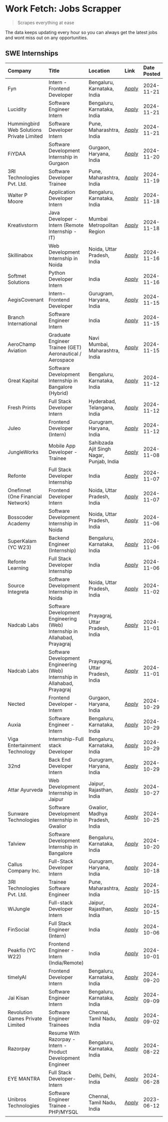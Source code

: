 # Work Fetch: Jobs Scrapper
> Scrapes everything at ease

The data keeps updating every hour so you can always get the latest jobs and wont miss out on any opportunities.

## SWE Internships
<!--START_SECTION:workfetch-->
| Company                                   | Title                                                                     | Location                                  | Link                                                                                                                                                                                                                                            | Date Posted   |
|:------------------------------------------|:--------------------------------------------------------------------------|:------------------------------------------|:------------------------------------------------------------------------------------------------------------------------------------------------------------------------------------------------------------------------------------------------|:--------------|
| Fyn                                       | Intern - Frontend Developer                                               | Bengaluru, Karnataka, India               | [Apply](https://in.linkedin.com/jobs/view/intern-frontend-developer-at-fyn-4079706595?position=21&pageNum=0&refId=56pfBchDXGSV2ug7GW%2B7Bw%3D%3D&trackingId=jd%2F%2BeRlXITBerZ723z8Hog%3D%3D)                                                   | 2024-11-21    |
| Lucidity                                  | Software Engineer Intern                                                  | Bengaluru, Karnataka, India               | [Apply](https://in.linkedin.com/jobs/view/software-engineer-intern-at-lucidity-4081805788?position=34&pageNum=0&refId=56pfBchDXGSV2ug7GW%2B7Bw%3D%3D&trackingId=1F4d4J8qYfk%2B8MEomMO%2F7Q%3D%3D)                                               | 2024-11-21    |
| Hummingbird Web Solutions Private Limited | Software Developer Intern                                                 | Pune, Maharashtra, India                  | [Apply](https://in.linkedin.com/jobs/view/software-developer-intern-at-hummingbird-web-solutions-private-limited-4079796998?position=58&pageNum=0&refId=56pfBchDXGSV2ug7GW%2B7Bw%3D%3D&trackingId=EctIlDissU3FmNxqOx1uOQ%3D%3D)                 | 2024-11-21    |
| FiYDAA                                    | Software Development Internship in Gurgaon                                | Gurgaon, Haryana, India                   | [Apply](https://in.linkedin.com/jobs/view/software-development-internship-in-gurgaon-at-fiydaa-4080399455?position=29&pageNum=0&refId=56pfBchDXGSV2ug7GW%2B7Bw%3D%3D&trackingId=HamJb5pOq1WapxTh3tTjvQ%3D%3D)                                   | 2024-11-20    |
| 3RI Technologies Pvt. Ltd.                | Software Developer Trainee                                                | Pune, Maharashtra, India                  | [Apply](https://in.linkedin.com/jobs/view/software-developer-trainee-at-3ri-technologies-pvt-ltd-4080283578?position=20&pageNum=0&refId=56pfBchDXGSV2ug7GW%2B7Bw%3D%3D&trackingId=IXVm8LIp%2FTuZdtyqICsTkg%3D%3D)                               | 2024-11-19    |
| Walter P Moore                            | Application Developer Intern                                              | Bengaluru, Karnataka, India               | [Apply](https://in.linkedin.com/jobs/view/application-developer-intern-at-walter-p-moore-4077126811?position=26&pageNum=0&refId=56pfBchDXGSV2ug7GW%2B7Bw%3D%3D&trackingId=sW4Ci%2BJUTXAdozQtmaB1Sg%3D%3D)                                       | 2024-11-18    |
| Kreativstorm                              | Java Developer - Intern (Remote Internship - IT)                          | Mumbai Metropolitan Region                | [Apply](https://in.linkedin.com/jobs/view/java-developer-intern-remote-internship-it-at-kreativstorm-4079340084?position=35&pageNum=0&refId=56pfBchDXGSV2ug7GW%2B7Bw%3D%3D&trackingId=p%2FQ%2FIFxkKknAZaTmHJ8r5g%3D%3D)                         | 2024-11-18    |
| Skillinabox                               | Web Development Internship in Noida                                       | Noida, Uttar Pradesh, India               | [Apply](https://in.linkedin.com/jobs/view/web-development-internship-in-noida-at-skillinabox-4077783016?position=31&pageNum=0&refId=56pfBchDXGSV2ug7GW%2B7Bw%3D%3D&trackingId=qVaGB%2BSwIBDu1ou73ADPew%3D%3D)                                   | 2024-11-16    |
| Softmet Solutions                         | Python Developer Intern                                                   | India                                     | [Apply](https://in.linkedin.com/jobs/view/python-developer-intern-at-softmet-solutions-4077988782?position=56&pageNum=0&refId=56pfBchDXGSV2ug7GW%2B7Bw%3D%3D&trackingId=PCdYYAA%2F0i3PQ5Im%2BzUNQw%3D%3D)                                       | 2024-11-16    |
| AegisCovenant                             | Intern- Frontend Developer                                                | Gurugram, Haryana, India                  | [Apply](https://in.linkedin.com/jobs/view/intern-frontend-developer-at-aegiscovenant-4077391475?position=28&pageNum=0&refId=56pfBchDXGSV2ug7GW%2B7Bw%3D%3D&trackingId=To1VL7%2FHCmR7MZl1gqG5XA%3D%3D)                                           | 2024-11-15    |
| Branch International                      | Software Engineer Intern                                                  | India                                     | [Apply](https://in.linkedin.com/jobs/view/software-engineer-intern-at-branch-international-4054425650?position=44&pageNum=0&refId=56pfBchDXGSV2ug7GW%2B7Bw%3D%3D&trackingId=ppV%2F%2B%2BbaGN%2BDN7Qp5nantg%3D%3D)                               | 2024-11-15    |
| AeroChamp Aviation                        | Graduate Engineer Trainee (GET) Aeronautical / Aerospace                  | Navi Mumbai, Maharashtra, India           | [Apply](https://in.linkedin.com/jobs/view/graduate-engineer-trainee-get-aeronautical-aerospace-at-aerochamp-aviation-4075807848?position=48&pageNum=0&refId=56pfBchDXGSV2ug7GW%2B7Bw%3D%3D&trackingId=fQ9Bp%2BLvm7g2dBqR8MrsWA%3D%3D)           | 2024-11-15    |
| Great Kapital                             | Software Development Internship in Bangalore (Hybrid)                     | Bengaluru, Karnataka, India               | [Apply](https://in.linkedin.com/jobs/view/software-development-internship-in-bangalore-hybrid-at-great-kapital-4074322094?position=22&pageNum=0&refId=56pfBchDXGSV2ug7GW%2B7Bw%3D%3D&trackingId=SVe%2B9m9iX23F8PkvPXg2KA%3D%3D)                 | 2024-11-12    |
| Fresh Prints                              | Full Stack Developer Intern                                               | Hyderabad, Telangana, India               | [Apply](https://in.linkedin.com/jobs/view/full-stack-developer-intern-at-fresh-prints-4074759619?position=36&pageNum=0&refId=56pfBchDXGSV2ug7GW%2B7Bw%3D%3D&trackingId=0PnjWPKjSSOK9dmtflMTng%3D%3D)                                            | 2024-11-12    |
| Juleo                                     | Frontend Developer (Intern)                                               | Gurugram, Haryana, India                  | [Apply](https://in.linkedin.com/jobs/view/frontend-developer-intern-at-juleo-4072443159?position=45&pageNum=0&refId=56pfBchDXGSV2ug7GW%2B7Bw%3D%3D&trackingId=2Aa3weW12%2BmJ7631%2FL6PLQ%3D%3D)                                                 | 2024-11-12    |
| JungleWorks                               | Mobile App Developer - Trainee                                            | Sahibzada Ajit Singh Nagar, Punjab, India | [Apply](https://in.linkedin.com/jobs/view/mobile-app-developer-trainee-at-jungleworks-4069768065?position=57&pageNum=0&refId=56pfBchDXGSV2ug7GW%2B7Bw%3D%3D&trackingId=OeBwNwKdCmzcVO6wVXbLaw%3D%3D)                                            | 2024-11-08    |
| Refonte                                   | Full Stack Developer Internship                                           | India                                     | [Apply](https://in.linkedin.com/jobs/view/full-stack-developer-internship-at-refonte-4071576773?position=30&pageNum=0&refId=56pfBchDXGSV2ug7GW%2B7Bw%3D%3D&trackingId=jDmiDQWicg7fvta0%2FEwFpA%3D%3D)                                           | 2024-11-07    |
| Onefinnet (One Financial Network)         | Frontend Developer Intern                                                 | Noida, Uttar Pradesh, India               | [Apply](https://in.linkedin.com/jobs/view/frontend-developer-intern-at-onefinnet-one-financial-network-4067260672?position=46&pageNum=0&refId=56pfBchDXGSV2ug7GW%2B7Bw%3D%3D&trackingId=HXvc1DZQ%2FId5Aucd%2BiO%2FsA%3D%3D)                     | 2024-11-07    |
| Bosscoder Academy                         | Software Development Internship in Noida                                  | Noida, Uttar Pradesh, India               | [Apply](https://in.linkedin.com/jobs/view/software-development-internship-in-noida-at-bosscoder-academy-4070090866?position=12&pageNum=0&refId=56pfBchDXGSV2ug7GW%2B7Bw%3D%3D&trackingId=z9jCjHu7kGercAouXBoOyQ%3D%3D)                          | 2024-11-06    |
| SuperKalam (YC W23)                       | Backend Engineer (Internship)                                             | Bengaluru, Karnataka, India               | [Apply](https://in.linkedin.com/jobs/view/backend-engineer-internship-at-superkalam-yc-w23-4069134451?position=25&pageNum=0&refId=56pfBchDXGSV2ug7GW%2B7Bw%3D%3D&trackingId=fQKsjnHj5ZZmiSCZHPVxPg%3D%3D)                                       | 2024-11-06    |
| Refonte Learning                          | Full Stack Developer Internship                                           | India                                     | [Apply](https://in.linkedin.com/jobs/view/full-stack-developer-internship-at-refonte-learning-4070516081?position=38&pageNum=0&refId=56pfBchDXGSV2ug7GW%2B7Bw%3D%3D&trackingId=%2BdW5niekaMfwpOd4XzV6uA%3D%3D)                                  | 2024-11-06    |
| Source Integreta                          | Software Development Internship in Noida                                  | Noida, Uttar Pradesh, India               | [Apply](https://in.linkedin.com/jobs/view/software-development-internship-in-noida-at-source-integreta-4066120527?position=14&pageNum=0&refId=56pfBchDXGSV2ug7GW%2B7Bw%3D%3D&trackingId=PmjUh7U8hR4wnwuhlRAY0g%3D%3D)                           | 2024-11-02    |
| Nadcab Labs                               | Software Development Engineering (Web) Internship in Allahabad, Prayagraj | Prayagraj, Uttar Pradesh, India           | [Apply](https://in.linkedin.com/jobs/view/software-development-engineering-web-internship-in-allahabad-prayagraj-at-nadcab-labs-4064934919?position=2&pageNum=0&refId=56pfBchDXGSV2ug7GW%2B7Bw%3D%3D&trackingId=Sea68hVPMJob2u29gtWfDw%3D%3D)   | 2024-11-01    |
| Nadcab Labs                               | Software Development Engineering (Web) Internship in Allahabad, Prayagraj | Prayagraj, Uttar Pradesh, India           | [Apply](https://in.linkedin.com/jobs/view/software-development-engineering-web-internship-in-allahabad-prayagraj-at-nadcab-labs-4064940107?position=3&pageNum=0&refId=56pfBchDXGSV2ug7GW%2B7Bw%3D%3D&trackingId=qC8v4GmRN9OKT6NSB1XM%2BQ%3D%3D) | 2024-11-01    |
| Nected                                    | Frontend Developer - Intern                                               | Gurgaon, Haryana, India                   | [Apply](https://in.linkedin.com/jobs/view/frontend-developer-intern-at-nected-4060911002?position=8&pageNum=0&refId=56pfBchDXGSV2ug7GW%2B7Bw%3D%3D&trackingId=6zZMcYRIFtCNxUGIgjWTFg%3D%3D)                                                     | 2024-10-29    |
| Auxia                                     | Software Engineer - Intern                                                | Bengaluru, Karnataka, India               | [Apply](https://in.linkedin.com/jobs/view/software-engineer-intern-at-auxia-4060904544?position=18&pageNum=0&refId=56pfBchDXGSV2ug7GW%2B7Bw%3D%3D&trackingId=VWaPSHpSJOuT47NDO1Ogog%3D%3D)                                                      | 2024-10-29    |
| Viga Entertainment Technology             | Internship-Full stack Developer                                           | Bengaluru, Karnataka, India               | [Apply](https://in.linkedin.com/jobs/view/internship-full-stack-developer-at-viga-entertainment-technology-4061962911?position=39&pageNum=0&refId=56pfBchDXGSV2ug7GW%2B7Bw%3D%3D&trackingId=RWwq6Hj%2B1o%2BxIMrTRNsfzg%3D%3D)                   | 2024-10-29    |
| 32nd                                      | Back End Developer Intern                                                 | Gurugram, Haryana, India                  | [Apply](https://in.linkedin.com/jobs/view/back-end-developer-intern-at-32nd-4062280105?position=42&pageNum=0&refId=56pfBchDXGSV2ug7GW%2B7Bw%3D%3D&trackingId=V9UHZ9IpZxA396z2WBmrlw%3D%3D)                                                      | 2024-10-29    |
| Attar Ayurveda                            | Web Development Internship in Jaipur                                      | Jaipur, Rajasthan, India                  | [Apply](https://in.linkedin.com/jobs/view/web-development-internship-in-jaipur-at-attar-ayurveda-4060435312?position=43&pageNum=0&refId=56pfBchDXGSV2ug7GW%2B7Bw%3D%3D&trackingId=KICRvOy08hBMcNOJ4qwY6g%3D%3D)                                 | 2024-10-27    |
| Sunware Technologies                      | Software Development Internship in Gwalior                                | Gwalior, Madhya Pradesh, India            | [Apply](https://in.linkedin.com/jobs/view/software-development-internship-in-gwalior-at-sunware-technologies-4059018500?position=15&pageNum=0&refId=56pfBchDXGSV2ug7GW%2B7Bw%3D%3D&trackingId=LLV38f3PF8%2FG3LqXy2HbGQ%3D%3D)                   | 2024-10-25    |
| Talview                                   | Software Development Internship in Bangalore                              | Bengaluru, Karnataka, India               | [Apply](https://in.linkedin.com/jobs/view/software-development-internship-in-bangalore-at-talview-4055420944?position=5&pageNum=0&refId=56pfBchDXGSV2ug7GW%2B7Bw%3D%3D&trackingId=nLYH1WtnFoYwbNEVhzbTUA%3D%3D)                                 | 2024-10-20    |
| Callus Company Inc.                       | Full-Stack Developer Intern                                               | Gurugram, Haryana, India                  | [Apply](https://in.linkedin.com/jobs/view/full-stack-developer-intern-at-callus-company-inc-4052948592?position=27&pageNum=0&refId=56pfBchDXGSV2ug7GW%2B7Bw%3D%3D&trackingId=m31gJTteJfdf6vRjsUrrig%3D%3D)                                      | 2024-10-18    |
| 3RI Technologies Pvt. Ltd.                | Trainee Software Engineer                                                 | Pune, Maharashtra, India                  | [Apply](https://in.linkedin.com/jobs/view/trainee-software-engineer-at-3ri-technologies-pvt-ltd-4048233384?position=33&pageNum=0&refId=56pfBchDXGSV2ug7GW%2B7Bw%3D%3D&trackingId=86ohQizMqyTCFB3i65gmWw%3D%3D)                                  | 2024-10-15    |
| WiJungle                                  | Full-stack Developer Intern                                               | Jaipur, Rajasthan, India                  | [Apply](https://in.linkedin.com/jobs/view/full-stack-developer-intern-at-wijungle-4048227759?position=53&pageNum=0&refId=56pfBchDXGSV2ug7GW%2B7Bw%3D%3D&trackingId=0Tcz4xaBWxJIXWrL5UE3%2BA%3D%3D)                                              | 2024-10-15    |
| FinSocial                                 | Full Stack Engineer (Intern)                                              | India                                     | [Apply](https://in.linkedin.com/jobs/view/full-stack-engineer-intern-at-finsocial-4041564486?position=59&pageNum=0&refId=56pfBchDXGSV2ug7GW%2B7Bw%3D%3D&trackingId=bjQqotlxfXaKQYHs%2FrqHGg%3D%3D)                                              | 2024-10-06    |
| Peakflo (YC W22)                          | Frontend Engineer - Intern (India/Remote)                                 | India                                     | [Apply](https://in.linkedin.com/jobs/view/frontend-engineer-intern-india-remote-at-peakflo-yc-w22-4037729755?position=9&pageNum=0&refId=56pfBchDXGSV2ug7GW%2B7Bw%3D%3D&trackingId=K9wNdFp%2F%2BZtrHett23sgDA%3D%3D)                             | 2024-10-01    |
| timelyAI                                  | Frontend Developer Intern                                                 | Bengaluru, Karnataka, India               | [Apply](https://in.linkedin.com/jobs/view/frontend-developer-intern-at-timelyai-4030925040?position=13&pageNum=0&refId=56pfBchDXGSV2ug7GW%2B7Bw%3D%3D&trackingId=%2F0zl%2FFlaQVo5Vwri3ok9xw%3D%3D)                                              | 2024-09-20    |
| Jai Kisan                                 | Software Engineer Intern                                                  | Bengaluru, Karnataka, India               | [Apply](https://in.linkedin.com/jobs/view/software-engineer-intern-at-jai-kisan-4024075360?position=41&pageNum=0&refId=56pfBchDXGSV2ug7GW%2B7Bw%3D%3D&trackingId=oM5DLeEHeaEKG08%2BIKGxiQ%3D%3D)                                                | 2024-09-09    |
| Revolution Games Private Limited          | Software Engineer Trainees                                                | Chennai, Tamil Nadu, India                | [Apply](https://in.linkedin.com/jobs/view/software-engineer-trainees-at-revolution-games-private-limited-4015912927?position=40&pageNum=0&refId=56pfBchDXGSV2ug7GW%2B7Bw%3D%3D&trackingId=e25T0hCf4Pmj411MKecqoQ%3D%3D)                         | 2024-09-02    |
| Razorpay                                  | Resume With Razorpay - Intern - Product Development Engineer              | Bengaluru, Karnataka, India               | [Apply](https://in.linkedin.com/jobs/view/resume-with-razorpay-intern-product-development-engineer-at-razorpay-4007395641?position=4&pageNum=0&refId=56pfBchDXGSV2ug7GW%2B7Bw%3D%3D&trackingId=jXEQmwytT34MoCDw7L88JQ%3D%3D)                    | 2024-08-22    |
| EYE MANTRA                                | Full Stack Developer- Intern                                              | Delhi, Delhi, India                       | [Apply](https://in.linkedin.com/jobs/view/full-stack-developer-intern-at-eye-mantra-3960988037?position=54&pageNum=0&refId=56pfBchDXGSV2ug7GW%2B7Bw%3D%3D&trackingId=bdq8ljDBT63OVRxB8pMg0Q%3D%3D)                                              | 2024-06-28    |
| Unibros Technologies                      | Software Engineer Trainee - PHP/MYSQL                                     | Chennai, Tamil Nadu, India                | [Apply](https://in.linkedin.com/jobs/view/software-engineer-trainee-php-mysql-at-unibros-technologies-3656599241?position=51&pageNum=0&refId=56pfBchDXGSV2ug7GW%2B7Bw%3D%3D&trackingId=1jHiRj6faE3uC%2F5o5alLJw%3D%3D)                          | 2023-06-12    |
<!--END_SECTION:workfetch-->
